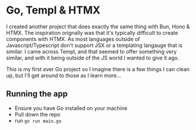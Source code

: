 # Go, Templ & HTMX

I created another project that does exactly the same thing with Bun, Hono & HTMX. The inspiration orignally was that it's typically difficult to create components with HTMX. 
As most languages outside of Javascript/Typescript don't support JSX or a templating langauge that is similar. I came across Templ, and that seemed to offer something very similar, and 
with it being outside of the JS world I wanted to give it ago. 

This is my first ever Go project so I imagine there is a few things I can clean up, but I'll get around to those as I learn more... 

## Running the app
- Ensure you have Go installed on your machine
- Pull down the repo 
- run `go run main.go`

